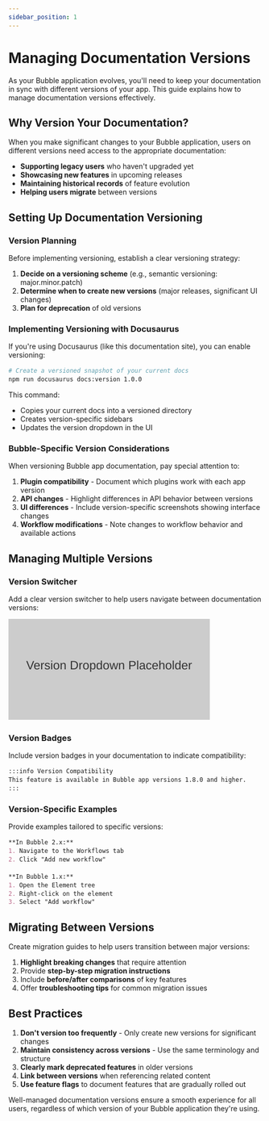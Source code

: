 ```yaml
---
sidebar_position: 1
---
```


# Managing Documentation Versions

As your Bubble application evolves, you'll need to keep your documentation in sync with different versions of your app. This guide explains how to manage documentation versions effectively.

## Why Version Your Documentation?

When you make significant changes to your Bubble application, users on different versions need access to the appropriate documentation:

- **Supporting legacy users** who haven't upgraded yet
- **Showcasing new features** in upcoming releases
- **Maintaining historical records** of feature evolution
- **Helping users migrate** between versions

## Setting Up Documentation Versioning

### Version Planning

Before implementing versioning, establish a clear versioning strategy:

1. **Decide on a versioning scheme** (e.g., semantic versioning: major.minor.patch)
2. **Determine when to create new versions** (major releases, significant UI changes)
3. **Plan for deprecation** of old versions

### Implementing Versioning with Docusaurus

If you're using Docusaurus (like this documentation site), you can enable versioning:

```bash
# Create a versioned snapshot of your current docs
npm run docusaurus docs:version 1.0.0
```

This command:
- Copies your current docs into a versioned directory
- Creates version-specific sidebars
- Updates the version dropdown in the UI

### Bubble-Specific Version Considerations

When versioning Bubble app documentation, pay special attention to:

1. **Plugin compatibility** - Document which plugins work with each app version
2. **API changes** - Highlight differences in API behavior between versions
3. **UI differences** - Include version-specific screenshots showing interface changes
4. **Workflow modifications** - Note changes to workflow behavior and available actions

## Managing Multiple Versions

### Version Switcher

Add a clear version switcher to help users navigate between documentation versions:

![Version Dropdown](img/docsVersionDropdown.png)

### Version Badges

Include version badges in your documentation to indicate compatibility:

```md
:::info Version Compatibility
This feature is available in Bubble app versions 1.8.0 and higher.
:::
```

### Version-Specific Examples

Provide examples tailored to specific versions:

```md
**In Bubble 2.x:**
1. Navigate to the Workflows tab
2. Click "Add new workflow"

**In Bubble 1.x:**
1. Open the Element tree
2. Right-click on the element
3. Select "Add workflow"
```

## Migrating Between Versions

Create migration guides to help users transition between major versions:

1. **Highlight breaking changes** that require attention
2. Provide **step-by-step migration instructions**
3. Include **before/after comparisons** of key features
4. Offer **troubleshooting tips** for common migration issues

## Best Practices

1. **Don't version too frequently** - Only create new versions for significant changes
2. **Maintain consistency across versions** - Use the same terminology and structure
3. **Clearly mark deprecated features** in older versions
4. **Link between versions** when referencing related content
5. **Use feature flags** to document features that are gradually rolled out

Well-managed documentation versions ensure a smooth experience for all users, regardless of which version of your Bubble application they're using.

